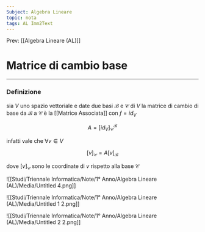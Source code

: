 ```yaml
---
Subject: Algebra Lineare
topic: nota
tags: AL Imm2Text
---
```


Prev: [[Algebra Lineare (AL)]]

# Matrice di cambio base
---

### Definizione

sia $V$ uno spazio vettoriale e date due basi  $\mathcal{B}$ e $\mathcal{C}$ di $V$ la matrice di cambio di base da $\mathcal{B}$ a $\mathcal{C}$ è la [[Matrice Associata]] con $f =id_V$



$$
A=[id_V]^\mathcal{B}_\mathcal{C}
$$

infatti vale che $\forall v\in V$

$$
[v]_\mathcal{C} = A[v]_\mathcal{B}
$$

dove $[v]_\mathcal{C}$ sono le coordinate di $v$ rispetto alla base $\mathcal{C}$

![[Studi/Triennale Informatica/Note/1° Anno/Algebra Lineare (AL)/Media/Untitled 4.png]]

![[Studi/Triennale Informatica/Note/1° Anno/Algebra Lineare (AL)/Media/Untitled 1 2.png]]

![[Studi/Triennale Informatica/Note/1° Anno/Algebra Lineare (AL)/Media/Untitled 2 2.png]]